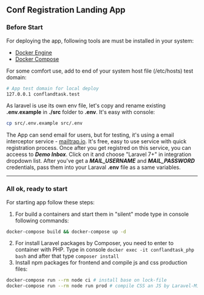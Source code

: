 ## Conf Registration Landing App

### Before Start

For deploying the app, following tools are must be installed in your system:

- [Docker Engine](https://docs.docker.com/get-docker/)
- [Docker Compose](https://docs.docker.com/compose/install/)

For some comfort use, add to end of your system host file (/etc/hosts) test domain:

```bash
# App test domain for local deploy
127.0.0.1 conflandtask.test
```

As laravel is use its own env file, let's copy and rename existing **.env.example** in **./src** folder to **.env**. It's easy with console:

```bash
cp src/.env.example src/.env
```

The App can send email for users, but for testing, it's using a email interceptor service - [mailtrap.io](https://mailtrap.io/). It's free, easy to use service with quick registration process. Once after you get registred on this service, you can acceess to ***Demo Inbox***. Click on it and choose "Laravel 7+" in integration dropdown list. After you've get a ***MAIL_USERNAME*** and ***MAIL_PASSWORD*** credentials, pass them into your Laraval **.env** file as a same variables. 

---
### All ok, ready to start
For starting app follow these steps:

1. For build a containers and start them in "silent" mode type in console following commands:
```bash
docker-compose build && docker-compose up -d
```
2. For install Laravel packages by Composer, you need to enter to container with PHP. Type in console `docker exec -it conflandtask_php bash` and after that type `composer install`
3. Install npm packages for frontend and compile js and css production files:
```bash
docker-compose run --rm node ci # install base on lock-file
docker-compose run --rm node run prod # compile CSS an JS by Laravel-Mix
```

<!-- For exit from container, just type `exit` in console -->